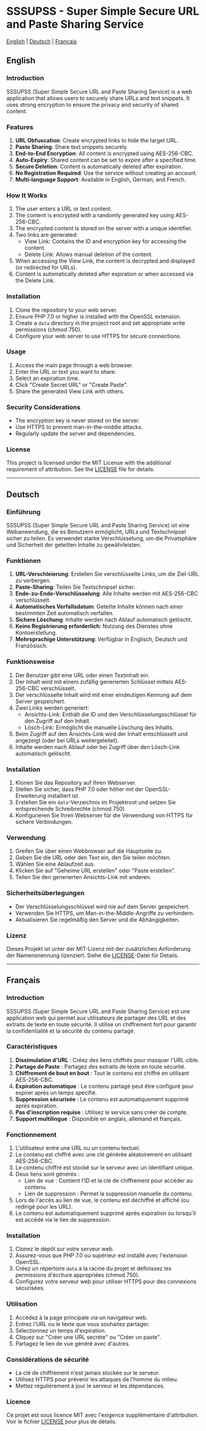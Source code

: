 # SSSUPSS - Super Simple Secure URL and Paste Sharing Service

[English](#english) | [Deutsch](#deutsch) | [Français](#français)

## English

### Introduction

SSSUPSS (Super Simple Secure URL and Paste Sharing Service) is a web application that allows users to securely share URLs and text snippets. 
It uses strong encryption to ensure the privacy and security of shared content.

### Features

1. **URL Obfuscation**: Create encrypted links to hide the target URL.
2. **Paste Sharing**: Share text snippets securely.
3. **End-to-End Encryption**: All content is encrypted using AES-256-CBC.
4. **Auto-Expiry**: Shared content can be set to expire after a specified time.
5. **Secure Deletion**: Content is automatically deleted after expiration.
6. **No Registration Required**: Use the service without creating an account.
7. **Multi-language Support**: Available in English, German, and French.

### How It Works

1. The user enters a URL or text content.
2. The content is encrypted with a randomly generated key using AES-256-CBC.
3. The encrypted content is stored on the server with a unique identifier.
4. Two links are generated:
   - View Link: Contains the ID and encryption key for accessing the content.
   - Delete Link: Allows manual deletion of the content.
5. When accessing the View Link, the content is decrypted and displayed (or redirected for URLs).
6. Content is automatically deleted after expiration or when accessed via the Delete Link.

### Installation

1. Clone the repository to your web server.
2. Ensure PHP 7.0 or higher is installed with the OpenSSL extension.
3. Create a `data` directory in the project root and set appropriate write permissions (chmod 750).
4. Configure your web server to use HTTPS for secure connections.

### Usage

1. Access the main page through a web browser.
2. Enter the URL or text you want to share.
3. Select an expiration time.
4. Click "Create Secret URL" or "Create Paste".
5. Share the generated View Link with others.

### Security Considerations

- The encryption key is never stored on the server.
- Use HTTPS to prevent man-in-the-middle attacks.
- Regularly update the server and dependencies.

### License

This project is licensed under the MIT License with the additional requirement of attribution. See the [LICENSE](LICENSE) file for details.

---

## Deutsch

### Einführung

SSSUPSS (Super Simple Secure URL and Paste Sharing Service) ist eine Webanwendung, die es Benutzern ermöglicht, URLs und Textschnipsel sicher zu teilen.
Es verwendet starke Verschlüsselung, um die Privatsphäre und Sicherheit der geteilten Inhalte zu gewährleisten.

### Funktionen

1. **URL-Verschleierung**: Erstellen Sie verschlüsselte Links, um die Ziel-URL zu verbergen.
2. **Paste-Sharing**: Teilen Sie Textschnipsel sicher.
3. **Ende-zu-Ende-Verschlüsselung**: Alle Inhalte werden mit AES-256-CBC verschlüsselt.
4. **Automatisches Verfallsdatum**: Geteilte Inhalte können nach einer bestimmten Zeit automatisch verfallen.
5. **Sichere Löschung**: Inhalte werden nach Ablauf automatisch gelöscht.
6. **Keine Registrierung erforderlich**: Nutzung des Dienstes ohne Kontoerstellung.
7. **Mehrsprachige Unterstützung**: Verfügbar in Englisch, Deutsch und Französisch.

### Funktionsweise

1. Der Benutzer gibt eine URL oder einen Textinhalt ein.
2. Der Inhalt wird mit einem zufällig generierten Schlüssel mittels AES-256-CBC verschlüsselt.
3. Der verschlüsselte Inhalt wird mit einer eindeutigen Kennung auf dem Server gespeichert.
4. Zwei Links werden generiert:
   - Ansichts-Link: Enthält die ID und den Verschlüsselungsschlüssel für den Zugriff auf den Inhalt.
   - Lösch-Link: Ermöglicht die manuelle Löschung des Inhalts.
5. Beim Zugriff auf den Ansichts-Link wird der Inhalt entschlüsselt und angezeigt (oder bei URLs weitergeleitet).
6. Inhalte werden nach Ablauf oder bei Zugriff über den Lösch-Link automatisch gelöscht.

### Installation

1. Klonen Sie das Repository auf Ihren Webserver.
2. Stellen Sie sicher, dass PHP 7.0 oder höher mit der OpenSSL-Erweiterung installiert ist.
3. Erstellen Sie ein `data`-Verzeichnis im Projektroot und setzen Sie entsprechende Schreibrechte (chmod 750).
4. Konfigurieren Sie Ihren Webserver für die Verwendung von HTTPS für sichere Verbindungen.

### Verwendung

1. Greifen Sie über einen Webbrowser auf die Hauptseite zu.
2. Geben Sie die URL oder den Text ein, den Sie teilen möchten.
3. Wählen Sie eine Ablaufzeit aus.
4. Klicken Sie auf "Geheime URL erstellen" oder "Paste erstellen".
5. Teilen Sie den generierten Ansichts-Link mit anderen.

### Sicherheitsüberlegungen

- Der Verschlüsselungsschlüssel wird nie auf dem Server gespeichert.
- Verwenden Sie HTTPS, um Man-in-the-Middle-Angriffe zu verhindern.
- Aktualisieren Sie regelmäßig den Server und die Abhängigkeiten.

### Lizenz

Dieses Projekt ist unter der MIT-Lizenz mit der zusätzlichen Anforderung der Namensnennung lizenziert. Siehe die [LICENSE](LICENSE)-Datei für Details.

---

## Français

### Introduction

SSSUPSS (Super Simple Secure URL and Paste Sharing Service) est une application web qui permet aux utilisateurs de partager des URL et des extraits de texte en toute sécurité.
Il utilise un chiffrement fort pour garantir la confidentialité et la sécurité du contenu partagé.

### Caractéristiques

1. **Dissimulation d'URL** : Créez des liens chiffrés pour masquer l'URL cible.
2. **Partage de Paste** : Partagez des extraits de texte en toute sécurité.
3. **Chiffrement de bout en bout** : Tout le contenu est chiffré en utilisant AES-256-CBC.
4. **Expiration automatique** : Le contenu partagé peut être configuré pour expirer après un temps spécifié.
5. **Suppression sécurisée** : Le contenu est automatiquement supprimé après expiration.
6. **Pas d'inscription requise** : Utilisez le service sans créer de compte.
7. **Support multilingue** : Disponible en anglais, allemand et français.

### Fonctionnement

1. L'utilisateur entre une URL ou un contenu textuel.
2. Le contenu est chiffré avec une clé générée aléatoirement en utilisant AES-256-CBC.
3. Le contenu chiffré est stocké sur le serveur avec un identifiant unique.
4. Deux liens sont générés :
   - Lien de vue : Contient l'ID et la clé de chiffrement pour accéder au contenu.
   - Lien de suppression : Permet la suppression manuelle du contenu.
5. Lors de l'accès au lien de vue, le contenu est déchiffré et affiché (ou redirigé pour les URL).
6. Le contenu est automatiquement supprimé après expiration ou lorsqu'il est accédé via le lien de suppression.

### Installation

1. Clonez le dépôt sur votre serveur web.
2. Assurez-vous que PHP 7.0 ou supérieur est installé avec l'extension OpenSSL.
3. Créez un répertoire `data` à la racine du projet et définissez les permissions d'écriture appropriées (chmod 750).
4. Configurez votre serveur web pour utiliser HTTPS pour des connexions sécurisées.

### Utilisation

1. Accédez à la page principale via un navigateur web.
2. Entrez l'URL ou le texte que vous souhaitez partager.
3. Sélectionnez un temps d'expiration.
4. Cliquez sur "Créer une URL secrète" ou "Créer un paste".
5. Partagez le lien de vue généré avec d'autres.

### Considérations de sécurité

- La clé de chiffrement n'est jamais stockée sur le serveur.
- Utilisez HTTPS pour prévenir les attaques de l'homme du milieu.
- Mettez régulièrement à jour le serveur et les dépendances.

### Licence

Ce projet est sous licence MIT avec l'exigence supplémentaire d'attribution. Voir le fichier [LICENSE](LICENSE) pour plus de détails.
